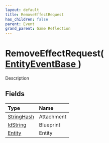 ```yaml
---
layout: default
title: RemoveEffectRequest
has_children: false
parent: Event
grand_parent: Game Reflection
---
```

# RemoveEffectRequest( [ EntityEventBase ](/docs/game-reflection/events/entity_event_base) )
Description 

## Fields

| Type | Name |
|:-------------|:--------------|
| [StringHash](/docs/game-reflection/classes/string_hash) | Attachment |
| [IdString](/docs/game-reflection/components/id_string) | Blueprint |
| [Entity](/docs/game-reflection/classes/entity) | Entity |

